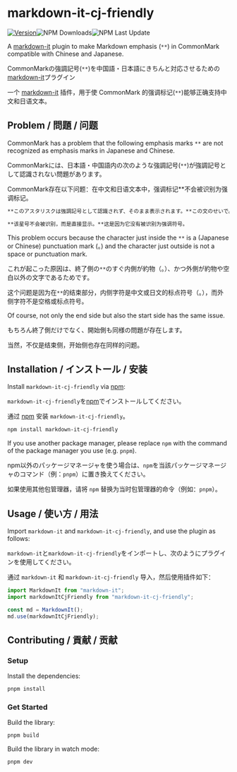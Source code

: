# markdown-it-cj-friendly

[![Version](https://img.shields.io/npm/v/markdown-it-cj-friendly)](https://npmjs.com/package/markdown-it-cj-friendly)![NPM Downloads](https://img.shields.io/npm/dw/markdown-it-cjk-friendly)![NPM Last Update](https://img.shields.io/npm/last-update/markdown-it-cjk-friendly)


A [markdown-it](https://github.com/markdown-it/markdown-it) plugin to make Markdown emphasis (`**`) in CommonMark compatible with Chinese and Japanese.

<span lang="ja">CommonMarkの強調記号(`**`)を中国語・日本語にきちんと対応させるための[markdown-it](https://github.com/markdown-it/markdown-it)プラグイン</span>

<span lang="zh-Hans-CN">一个 [markdown-it](https://github.com/markdown-it/markdown-it) 插件，用于使 CommonMark 的强调标记(`**`)能够正确支持中文和日语文本。</span>

## Problem / <span lang="ja">問題</span> / <span lang="zh-Hans-CN">问题</span>

CommonMark has a problem that the following emphasis marks `**` are not recognized as emphasis marks in Japanese and Chinese.

<span lang="ja">CommonMarkには、日本語・中国語内の次のような強調記号(`**`)が強調記号として認識されない問題があります。</span>

<span lang="zh-Hans-CN">CommonMark存在以下问题：在中文和日语文本中，强调标记**不会被识别为强调标记。</span>

```md
**このアスタリスクは強調記号として認識されず、そのまま表示されます。**この文のせいで。

**该星号不会被识别，而是直接显示。**这是因为它没有被识别为强调符号。
```

This problem occurs because the character just inside the `**` is a (Japanese or Chinese) punctuation mark (。) and the character just outside is not a space or punctuation mark.

<span lang="ja">これが起こった原因は、終了側の`**`のすぐ内側が約物（。）、かつ外側が約物や空白以外の文字であるためです。</span>

<span lang="zh-Hans-CN">这个问题是因为在`**`的结束部分，内侧字符是中文或日文的标点符号（。），而外侧字符不是空格或标点符号。</span>

Of course, not only the end side but also the start side has the same issue.

<span lang="ja">もちろん終了側だけでなく、開始側も同様の問題が存在します。</span>

<span lang="zh-Hans-CN">当然，不仅是结束侧，开始侧也存在同样的问题。</span>

## Installation / <span lang="ja">インストール</span> / <span lang="zh-Hans-CN">安装</span>

Install `markdown-it-cj-friendly` via [npm](https://www.npmjs.com/):

<span lang="ja">`markdown-it-cj-friendly`を[npm](https://www.npmjs.com/)でインストールしてください。</span>

<span lang="zh-Hans-CN">通过 [npm](https://www.npmjs.com/) 安装 `markdown-it-cj-friendly`。</span>

```bash
npm install markdown-it-cj-friendly
```

If you use another package manager, please replace `npm` with the command of the package manager you use (e.g. `pnpm`).

<span lang="ja">npm以外のパッケージマネージャを使う場合は、`npm`を当該パッケージマネージャのコマンド（例：`pnpm`）に置き換えてください。</span>

<span lang="zh-Hans-CN">如果使用其他包管理器，请将 `npm` 替换为当时包管理器的命令（例如：`pnpm`）。</span>

## Usage / <span lang="ja">使い方</span> / <span lang="zh-Hans-CN">用法</span>

Import `markdown-it` and `markdown-it-cj-friendly`, and use the plugin as follows:

<span lang="ja">`markdown-it`と`markdown-it-cj-friendly`をインポートし、次のようにプラグインを使用してください。</span>

<span lang="zh-Hans-CN">通过 `markdown-it` 和 `markdown-it-cj-friendly` 导入，然后使用插件如下：</span>

```js
import MarkdownIt from "markdown-it";
import markdownItCjFriendly from "markdown-it-cj-friendly";

const md = MarkdownIt();
md.use(markdownItCjFriendly);
```

## Contributing / <span lang="ja">貢献</span> / <span lang="zh-Hans-CN">贡献</span>

### Setup

Install the dependencies:

```bash
pnpm install
```

### Get Started

Build the library:

```bash
pnpm build
```

Build the library in watch mode:

```bash
pnpm dev
```

